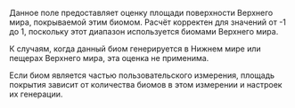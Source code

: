 Данное поле предоставляет оценку площади поверхности Верхнего мира, покрываемой этим биомом. Расчёт корректен для значений от -1 до 1, поскольку этот диапазон используется биомами Верхнего мира.

К случаям, когда данный биом генерируется в Нижнем мире или пещерах Верхнего мира, эта оценка не применима.

Если биом является частью пользовательского измерения, площадь покрытия зависит от количества биомов в этом измерении и настроек их генерации.